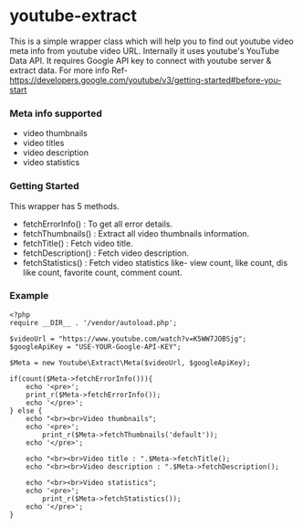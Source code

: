 # youtube-extract

This is a simple wrapper class which will help you to find out youtube video meta info from youtube video URL. Internally it uses youtube's YouTube Data API. It requires Google API key to connect with youtube server & extract data. For more info Ref- https://developers.google.com/youtube/v3/getting-started#before-you-start

### Meta info supported
- video thumbnails
- video titles
- video description
- video statistics

### Getting Started

This wrapper has 5 methods.
- fetchErrorInfo() : To get all error details.
- fetchThumbnails() : Extract all video thumbnails information.
- fetchTitle() : Fetch video title.
- fetchDescription() : Fetch video description.
- fetchStatistics() : Fetch video statistics like- view count, like count, dis like count, favorite count, comment count.


### Example

```
<?php
require __DIR__ . '/vendor/autoload.php';

$videoUrl = "https://www.youtube.com/watch?v=K5WW7JOBSjg";
$googleApiKey = "USE-YOUR-Google-API-KEY";

$Meta = new Youtube\Extract\Meta($videoUrl, $googleApiKey);

if(count($Meta->fetchErrorInfo())){
	echo '<pre>';
	print_r($Meta->fetchErrorInfo());
	echo '</pre>';
} else {
	echo "<br><br>Video thumbnails";
	echo '<pre>';
		print_r($Meta->fetchThumbnails('default'));
	echo '</pre>';

	echo "<br><br>Video title : ".$Meta->fetchTitle();
	echo "<br><br>Video description : ".$Meta->fetchDescription();

	echo "<br><br>Video statistics";
	echo '<pre>';
		print_r($Meta->fetchStatistics());
	echo '</pre>';
}
```
